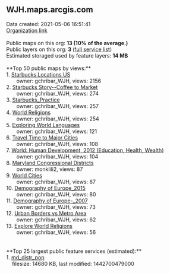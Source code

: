 <h2>WJH.maps.arcgis.com</h2> Data created: 2021-05-06 16:51:41 <br /><a target='new' href='https://WJH.maps.arcgis.com'>Organization link</a><br /><br />Public maps on this org: <b>13 (10% of the average.)</b><br />Public layers on this org: <b>3 </b>(<a target='new' href='https://services.arcgis.com/5NYFUy8phoAVjOds/ArcGIS/rest/services'>full service list</a>)<br />Estimated storaged used by feature layers: <b>14 MB</b><br /><br />**Top 50 public maps by views:**<br />  1. <a target='new' href='https://www.arcgis.com/home/item.html?id=cc17323eaad74b0c880a409ba4a76e4d'>Starbucks Locations US</a> <br />  &nbsp;&nbsp;&nbsp;&nbsp; &nbsp;&nbsp;owner: gchribar_WJH, views: 2156<br />  2. <a target='new' href='https://www.arcgis.com/home/item.html?id=3c89f6bbaa3345c38eeac73ca264e2c8'>Starbucks Story--Coffee to Market</a> <br />  &nbsp;&nbsp;&nbsp;&nbsp; &nbsp;&nbsp;owner: gchribar_WJH, views: 274<br />  3. <a target='new' href='https://www.arcgis.com/home/item.html?id=32eea6765c5646d1875851d3611abe98'>Starbucks_Practice</a> <br />  &nbsp;&nbsp;&nbsp;&nbsp; &nbsp;&nbsp;owner: gchribar_WJH, views: 257<br />  4. <a target='new' href='https://www.arcgis.com/home/item.html?id=a43b97e454684ed6b1ccbfc1566e046a'>World Religions</a> <br />  &nbsp;&nbsp;&nbsp;&nbsp; &nbsp;&nbsp;owner: gchribar_WJH, views: 254<br />  5. <a target='new' href='https://www.arcgis.com/home/item.html?id=653dd581ab2d474aa151b3693a9847d2'>Exploring World Languages</a> <br />  &nbsp;&nbsp;&nbsp;&nbsp; &nbsp;&nbsp;owner: gchribar_WJH, views: 121<br />  6. <a target='new' href='https://www.arcgis.com/home/item.html?id=e653e8c981fe478eac252135e0f00c7b'>Travel Time to Major Cities</a> <br />  &nbsp;&nbsp;&nbsp;&nbsp; &nbsp;&nbsp;owner: gchribar_WJH, views: 108<br />  7. <a target='new' href='https://www.arcgis.com/home/item.html?id=7fbf8802818b4f33b1c6cc7ce4823d6f'>World: Human Development, 2012 (Education, Health, Wealth)</a> <br />  &nbsp;&nbsp;&nbsp;&nbsp; &nbsp;&nbsp;owner: gchribar_WJH, views: 104<br />  8. <a target='new' href='https://www.arcgis.com/home/item.html?id=1703adacef514f7d90503b009a899c78'>Maryland Congressional Districts</a> <br />  &nbsp;&nbsp;&nbsp;&nbsp; &nbsp;&nbsp;owner: monklili2, views: 87<br />  9. <a target='new' href='https://www.arcgis.com/home/item.html?id=17c036bd5d424b9aa7874d7b1f3f5e24'>World Cities</a> <br />  &nbsp;&nbsp;&nbsp;&nbsp; &nbsp;&nbsp;owner: gchribar_WJH, views: 87<br />  10. <a target='new' href='https://www.arcgis.com/home/item.html?id=7e6da7839cba4ab883b29707a1f16130'>Demography of Europe_2015</a> <br />  &nbsp;&nbsp;&nbsp;&nbsp; &nbsp;&nbsp;owner: gchribar_WJH, views: 80<br />  11. <a target='new' href='https://www.arcgis.com/home/item.html?id=89691ea88a284811b7cee620110b5f85'>Demography of Europe-_2007</a> <br />  &nbsp;&nbsp;&nbsp;&nbsp; &nbsp;&nbsp;owner: gchribar_WJH, views: 73<br />  12. <a target='new' href='https://www.arcgis.com/home/item.html?id=5023f32afe6c40c3b2590845d3f983f3'>Urban Borders vs Metro Area</a> <br />  &nbsp;&nbsp;&nbsp;&nbsp; &nbsp;&nbsp;owner: gchribar_WJH, views: 62<br />  13. <a target='new' href='https://www.arcgis.com/home/item.html?id=9b09b60be410459297a7d3eb592b444c'>Explore World Religions</a> <br />  &nbsp;&nbsp;&nbsp;&nbsp; &nbsp;&nbsp;owner: gchribar_WJH, views: 56<br /><br /><br />**Top 25 largest public feature services (estimated):**<br /> 1. <a target='new' href='https://www.arcgis.com/home/item.html?id=4edc5ed51edb4499a88017e567f0f0a4'>md_distr_pop</a><br /> &nbsp;&nbsp;&nbsp;&nbsp;filesize: 14680 KB, last modified: 1442700479000<br />